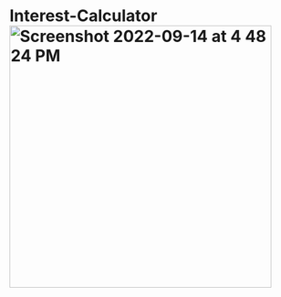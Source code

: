 # Interest-Calculator<img width="459" alt="Screenshot 2022-09-14 at 4 48 24 PM" src="https://user-images.githubusercontent.com/80372920/190108003-f68d467d-36d3-42b3-af23-d6751e26b542.png">
